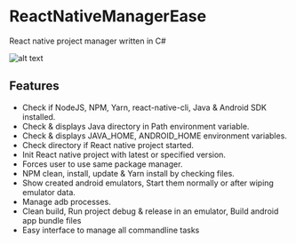 # ReactNativeManagerEase
React native project manager written in C#

![alt text](https://raw.githubusercontent.com/sashithacj/ReactNativeManagerEase/blob/master/react-native-manager-ease.png)

## Features
* Check if NodeJS, NPM, Yarn, react-native-cli, Java & Android SDK installed.
* Check & displays Java directory in Path environment variable.
* Check & displays JAVA_HOME, ANDROID_HOME environment variables.
* Check directory if React native project started.
* Init React native project with latest or specified version.
* Forces user to use same package manager.
* NPM clean, install, update & Yarn install by checking files.
* Show created android emulators, Start them normally or after wiping emulator data.
* Manage adb processes.
* Clean build, Run project debug & release in an emulator, Build android app bundle files
* Easy interface to manage all commandline tasks

